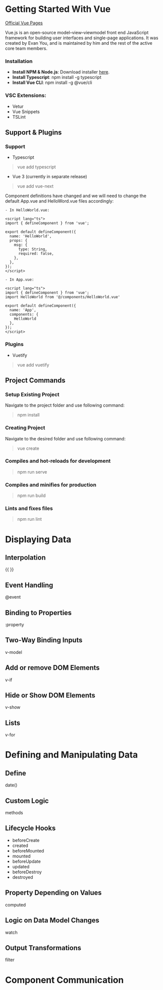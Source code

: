 # Getting Started With Vue

[Official Vue Pages](https://vuejs.org/)

Vue.js is an open-source model–view–viewmodel front end JavaScript framework for building user interfaces and single-page applications. It was created by Evan You, and is maintained by him and the rest of the active core team members.

### Installation

- **Install NPM & Node.js**: Download installer [here](https://nodejs.org/en/download/).
- **Install Typescript**: npm install -g typescript
- **Install Vue CLI**: npm install -g @vue/cli

### VSC Extensions:

- Vetur
- Vue Snippets
- TSLint

## Support & Plugins

### Support

- Typescript

>vue add typescript

- Vue 3 (currently in separate release)

>vue add vue-next

Component definitions have changed and we will need to change the default App.vue and HelloWord.vue files accordingly:

    - In HelloWorld.vue:

```
<script lang="ts">
import { defineComponent } from 'vue';

export default defineComponent({
  name: 'HelloWorld',
  props: {
    msg: {
      type: String,
      required: false,
    },
  },
});
</script>
```

    - In App.vue:

```
<script lang="ts">
import { defineComponent } from 'vue';
import HelloWorld from '@/components/HelloWorld.vue'

export default defineComponent({
  name: 'App',
  components: {
    HelloWorld
  },
});
</script>
```

### Plugins

- Vuetify

>vue add vuetify

## Project Commands

### Setup Existing Project

Navigate to the project folder and use following command:

>npm install

### Creating Project

Navigate to the desired folder and use following command:

>vue create <name>

### Compiles and hot-reloads for development

>npm run serve

### Compiles and minifies for production

>npm run build

### Lints and fixes files

>npm run lint

# Displaying Data

## Interpolation
{{ }}

## Event Handling
@event

## Binding to Properties
:property

## Two-Way Binding Inputs
v-model

## Add or remove DOM Elements
v-if

## Hide or Show DOM Elements
v-show

## Lists
v-for

# Defining and Manipulating Data

## Define
date()

## Custom Logic
methods

## Lifecycle Hooks
- beforeCreate
- created
- beforeMounted
- mounted
- beforeUpdate
- updated
- beforeDestroy
- destroyed

## Property Depending on Values
computed

## Logic on Data Model Changes
watch

## Output Transformations
filter

# Component Communication

